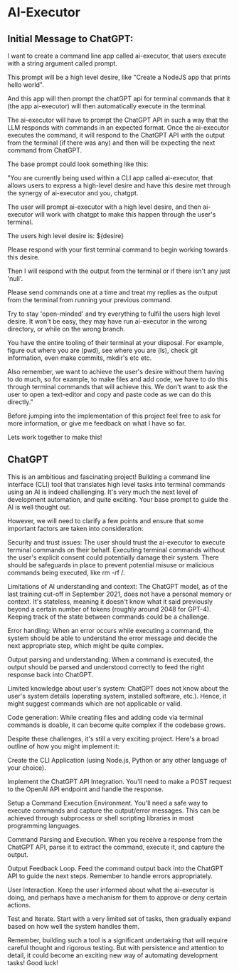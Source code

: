 # AI-Executor

## Initial Message to ChatGPT:
I want to create a command line app called ai-executor, that users execute with a string argument called prompt.

This prompt will be a high level desire, like "Create a NodeJS app that prints hello world". 

And this app will then prompt the chatGPT api for terminal commands that it (the app ai-executor) will then automatically execute in the terminal.

The ai-executor will have to prompt the ChatGPT API in such a way that the LLM responds with commands in an expected format. Once the ai-executor executes the command, it will respond to the ChatGPT API with the output from the terminal (if there was any) and then will be expecting the next command from ChatGPT.

The base prompt could look something like this:

"You are currently being used within a CLI app called ai-executor,  that allows users to express a high-level desire and have this desire met through the synergy of ai-executor and you, chatgpt. 

The user will prompt ai-executor with a high level desire, and then ai-executor will work with chatgpt to make this happen through the user's terminal.

The users high level desire is: ${desire}

Please respond with your first terminal command to begin working towards this desire.

Then I will respond with the output from the terminal or if there isn't any just 'null'.

Please send commands one at a time and treat my replies as the output from the terminal from running your previous command.

Try to stay 'open-minded' and try everything to fulfil the users high level desire. It won't be easy, they may have run ai-executor in the wrong directory, or while on the wrong branch. 

You have the entire tooling of their terminal at your disposal. For example, figure out where you are (pwd), see where you are (ls), check git information, even make commits, mkdir's etc etc.

Also remember, we want to achieve the user's desire without them having to do much, so for example, to make files and add code, we have to do this through terminal commands that will achieve this. We don't want to ask the user to open a text-editor and copy and paste code as we can do this directly."

Before jumping into the implementation of this project feel free to ask for more information, or give me feedback on what I have so far.

Lets work together to make this!

## ChatGPT
This is an ambitious and fascinating project! Building a command line interface (CLI) tool that translates high level tasks into terminal commands using an AI is indeed challenging. It's very much the next level of development automation, and quite exciting. Your base prompt to guide the AI is well thought out.

However, we will need to clarify a few points and ensure that some important factors are taken into consideration:

Security and trust issues: The user should trust the ai-executor to execute terminal commands on their behalf. Executing terminal commands without the user's explicit consent could potentially damage their system. There should be safeguards in place to prevent potential misuse or malicious commands being executed, like rm -rf /.

Limitations of AI understanding and context: The ChatGPT model, as of the last training cut-off in September 2021, does not have a personal memory or context. It's stateless, meaning it doesn't know what it said previously beyond a certain number of tokens (roughly around 2048 for GPT-4). Keeping track of the state between commands could be a challenge.

Error handling: When an error occurs while executing a command, the system should be able to understand the error message and decide the next appropriate step, which might be quite complex.

Output parsing and understanding: When a command is executed, the output should be parsed and understood correctly to feed the right response back into ChatGPT.

Limited knowledge about user's system: ChatGPT does not know about the user's system details (operating system, installed software, etc.). Hence, it might suggest commands which are not applicable or valid.

Code generation: While creating files and adding code via terminal commands is doable, it can become quite complex if the codebase grows.

Despite these challenges, it's still a very exciting project. Here's a broad outline of how you might implement it:

Create the CLI Application (using Node.js, Python or any other language of your choice).

Implement the ChatGPT API Integration. You'll need to make a POST request to the OpenAI API endpoint and handle the response.

Setup a Command Execution Environment. You'll need a safe way to execute commands and capture the output/error messages. This can be achieved through subprocess or shell scripting libraries in most programming languages.

Command Parsing and Execution. When you receive a response from the ChatGPT API, parse it to extract the command, execute it, and capture the output.

Output Feedback Loop. Feed the command output back into the ChatGPT API to guide the next steps. Remember to handle errors appropriately.

User Interaction. Keep the user informed about what the ai-executor is doing, and perhaps have a mechanism for them to approve or deny certain actions.

Test and Iterate. Start with a very limited set of tasks, then gradually expand based on how well the system handles them.

Remember, building such a tool is a significant undertaking that will require careful thought and rigorous testing. But with persistence and attention to detail, it could become an exciting new way of automating development tasks! Good luck!
